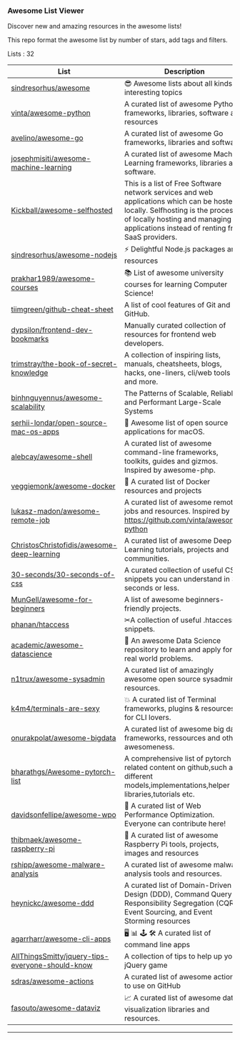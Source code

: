 
<h3 > Awesome List Viewer </h3>


Discover new and amazing resources in the awesome lists!

This repo format the awesome list by number of stars, add tags and filters.


Lists : 32


| List     | Description | Stars
| ------------- | ------------- | ------------- |
|[sindresorhus/awesome](http://htmlpreview.github.com/?https://github.com/jaimevalero/managing-awesome-lists/blob/master/var/awl-sindresorhus%40awesome.html)| 😎 Awesome lists about all kinds of interesting topics | 114270 |
|[vinta/awesome-python](http://htmlpreview.github.com/?https://github.com/jaimevalero/managing-awesome-lists/blob/master/var/awl-vinta%40awesome-python.html)| A curated list of awesome Python frameworks, libraries, software and resources | 71244 |
|[avelino/awesome-go](http://htmlpreview.github.com/?https://github.com/jaimevalero/managing-awesome-lists/blob/master/var/awl-avelino%40awesome-go.html)| A curated list of awesome Go frameworks, libraries and software | 46933 |
|[josephmisiti/awesome-machine-learning](http://htmlpreview.github.com/?https://github.com/jaimevalero/managing-awesome-lists/blob/master/var/awl-josephmisiti%40awesome-machine-learning.html)| A curated list of awesome Machine Learning frameworks, libraries and software. | 41340 |
|[Kickball/awesome-selfhosted](http://htmlpreview.github.com/?https://github.com/jaimevalero/managing-awesome-lists/blob/master/var/awl-Kickball%40awesome-selfhosted.html)| This is a list of Free Software network services and web applications which can be hosted locally. Selfhosting is the process of locally hosting and managing applications instead of renting from SaaS providers. | 34669 |
|[sindresorhus/awesome-nodejs](http://htmlpreview.github.com/?https://github.com/jaimevalero/managing-awesome-lists/blob/master/var/awl-sindresorhus%40awesome-nodejs.html)| :zap: Delightful Node.js packages and resources | 32063 |
|[prakhar1989/awesome-courses](http://htmlpreview.github.com/?https://github.com/jaimevalero/managing-awesome-lists/blob/master/var/awl-prakhar1989%40awesome-courses.html)| :books: List of awesome university courses for learning Computer Science! | 30457 |
|[tiimgreen/github-cheat-sheet](http://htmlpreview.github.com/?https://github.com/jaimevalero/managing-awesome-lists/blob/master/var/awl-tiimgreen%40github-cheat-sheet.html)| A list of cool features of Git and GitHub. | 28714 |
|[dypsilon/frontend-dev-bookmarks](http://htmlpreview.github.com/?https://github.com/jaimevalero/managing-awesome-lists/blob/master/var/awl-dypsilon%40frontend-dev-bookmarks.html)| Manually curated collection of resources for frontend web developers. | 26216 |
|[trimstray/the-book-of-secret-knowledge](http://htmlpreview.github.com/?https://github.com/jaimevalero/managing-awesome-lists/blob/master/var/awl-trimstray%40the-book-of-secret-knowledge.html)| A collection of inspiring lists, manuals, cheatsheets, blogs, hacks, one-liners, cli/web tools and more. | 22100 |
|[binhnguyennus/awesome-scalability](http://htmlpreview.github.com/?https://github.com/jaimevalero/managing-awesome-lists/blob/master/var/awl-binhnguyennus%40awesome-scalability.html)| The Patterns of Scalable, Reliable, and Performant Large-Scale Systems | 20954 |
|[serhii-londar/open-source-mac-os-apps](http://htmlpreview.github.com/?https://github.com/jaimevalero/managing-awesome-lists/blob/master/var/awl-serhii-londar%40open-source-mac-os-apps.html)| 🚀 Awesome list of open source applications for macOS. | 18006 |
|[alebcay/awesome-shell](http://htmlpreview.github.com/?https://github.com/jaimevalero/managing-awesome-lists/blob/master/var/awl-alebcay%40awesome-shell.html)| A curated list of awesome command-line frameworks, toolkits, guides and gizmos. Inspired by awesome-php. | 16832 |
|[veggiemonk/awesome-docker](http://htmlpreview.github.com/?https://github.com/jaimevalero/managing-awesome-lists/blob/master/var/awl-veggiemonk%40awesome-docker.html)| :whale: A curated list of Docker resources and projects | 15738 |
|[lukasz-madon/awesome-remote-job](http://htmlpreview.github.com/?https://github.com/jaimevalero/managing-awesome-lists/blob/master/var/awl-lukasz-madon%40awesome-remote-job.html)| A curated list of awesome remote jobs and resources. Inspired by https://github.com/vinta/awesome-python | 14598 |
|[ChristosChristofidis/awesome-deep-learning](http://htmlpreview.github.com/?https://github.com/jaimevalero/managing-awesome-lists/blob/master/var/awl-ChristosChristofidis%40awesome-deep-learning.html)| A curated list of awesome Deep Learning tutorials, projects and communities. | 13430 |
|[30-seconds/30-seconds-of-css](http://htmlpreview.github.com/?https://github.com/jaimevalero/managing-awesome-lists/blob/master/var/awl-30-seconds%4030-seconds-of-css.html)| A curated collection of useful CSS snippets you can understand in 30 seconds or less. | 12774 |
|[MunGell/awesome-for-beginners](http://htmlpreview.github.com/?https://github.com/jaimevalero/managing-awesome-lists/blob/master/var/awl-MunGell%40awesome-for-beginners.html)| A list of awesome beginners-friendly projects. | 12103 |
|[phanan/htaccess](http://htmlpreview.github.com/?https://github.com/jaimevalero/managing-awesome-lists/blob/master/var/awl-phanan%40htaccess.html)| ✂A collection of useful .htaccess snippets. | 11012 |
|[academic/awesome-datascience](http://htmlpreview.github.com/?https://github.com/jaimevalero/managing-awesome-lists/blob/master/var/awl-academic%40awesome-datascience.html)| :memo: An awesome Data Science repository to learn and apply for real world problems. | 10259 |
|[n1trux/awesome-sysadmin](http://htmlpreview.github.com/?https://github.com/jaimevalero/managing-awesome-lists/blob/master/var/awl-n1trux%40awesome-sysadmin.html)| A curated list of amazingly awesome open source sysadmin resources. | 8523 |
|[k4m4/terminals-are-sexy](http://htmlpreview.github.com/?https://github.com/jaimevalero/managing-awesome-lists/blob/master/var/awl-k4m4%40terminals-are-sexy.html)| 💥 A curated list of Terminal frameworks, plugins & resources for CLI lovers. | 8231 |
|[onurakpolat/awesome-bigdata](http://htmlpreview.github.com/?https://github.com/jaimevalero/managing-awesome-lists/blob/master/var/awl-onurakpolat%40awesome-bigdata.html)| A curated list of awesome big data frameworks, ressources and other awesomeness. | 7804 |
|[bharathgs/Awesome-pytorch-list](http://htmlpreview.github.com/?https://github.com/jaimevalero/managing-awesome-lists/blob/master/var/awl-bharathgs%40Awesome-pytorch-list.html)| A comprehensive list of pytorch related content on github,such as different models,implementations,helper libraries,tutorials etc. | 7680 |
|[davidsonfellipe/awesome-wpo](http://htmlpreview.github.com/?https://github.com/jaimevalero/managing-awesome-lists/blob/master/var/awl-davidsonfellipe%40awesome-wpo.html)| :pencil: A curated list of Web Performance Optimization. Everyone can contribute here! | 6640 |
|[thibmaek/awesome-raspberry-pi](http://htmlpreview.github.com/?https://github.com/jaimevalero/managing-awesome-lists/blob/master/var/awl-thibmaek%40awesome-raspberry-pi.html)| 📝 A curated list of awesome Raspberry Pi tools, projects, images and resources | 5725 |
|[rshipp/awesome-malware-analysis](http://htmlpreview.github.com/?https://github.com/jaimevalero/managing-awesome-lists/blob/master/var/awl-rshipp%40awesome-malware-analysis.html)| A curated list of awesome malware analysis tools and resources. | 5092 |
|[heynickc/awesome-ddd](http://htmlpreview.github.com/?https://github.com/jaimevalero/managing-awesome-lists/blob/master/var/awl-heynickc%40awesome-ddd.html)| A curated list of Domain-Driven Design (DDD), Command Query Responsibility Segregation (CQRS), Event Sourcing, and Event Storming resources | 4514 |
|[agarrharr/awesome-cli-apps](http://htmlpreview.github.com/?https://github.com/jaimevalero/managing-awesome-lists/blob/master/var/awl-agarrharr%40awesome-cli-apps.html)| 🖥 📊 🕹 🛠 A curated list of command line apps | 4513 |
|[AllThingsSmitty/jquery-tips-everyone-should-know](http://htmlpreview.github.com/?https://github.com/jaimevalero/managing-awesome-lists/blob/master/var/awl-AllThingsSmitty%40jquery-tips-everyone-should-know.html)| A collection of tips to help up your jQuery game | 4109 |
|[sdras/awesome-actions](http://htmlpreview.github.com/?https://github.com/jaimevalero/managing-awesome-lists/blob/master/var/awl-sdras%40awesome-actions.html)| A curated list of awesome actions to use on GitHub | 3761 |
|[fasouto/awesome-dataviz](http://htmlpreview.github.com/?https://github.com/jaimevalero/managing-awesome-lists/blob/master/var/awl-fasouto%40awesome-dataviz.html)| :chart_with_upwards_trend:  A curated list of awesome data visualization libraries and resources. | 2203 |


----
